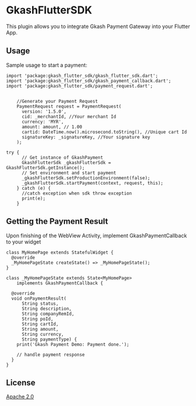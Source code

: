 # GkashFlutterSDK

This plugin allows you to integrate Gkash Payment Gateway into your Flutter App.

## Usage

Sample usage to start a payment:

```
import 'package:gkash_flutter_sdk/gkash_flutter_sdk.dart';
import 'package:gkash_flutter_sdk/gkash_payment_callback.dart';
import 'package:gkash_flutter_sdk/payment_request.dart';


    //Generate your Payment Request
    PaymentRequest request = PaymentRequest(
      version: '1.5.0',
      cid: _merchantId, //Your merchant Id
      currency: 'MYR',
      amount: amount, // 1.00
      cartid: DateTime.now().microsecond.toString(), //Unique cart Id
      signatureKey: _signatureKey, //Your signature key
    );

try {
      // Get instance of GkashPayment
      GkashFlutterSdk _gkashFlutterSdk = GkashFlutterSdk.getInstance();
      // Set environment and start payment
      _gkashFlutterSdk.setProductionEnvironment(false);
      _gkashFlutterSdk.startPayment(context, request, this);
    } catch (e) {
      //catch exception when sdk throw exception
      print(e);
    }
```

## Getting the Payment Result

Upon finishing of the WebView Activity, implement GkashPaymentCallback to your widget

```
class MyHomePage extends StatefulWidget {
  @override
  _MyHomePageState createState() => _MyHomePageState();
}

class _MyHomePageState extends State<MyHomePage>
    implements GkashPaymentCallback {

  @override
  void onPaymentResult(
      String status,
      String description,
      String companyRemId,
      String poId,
      String cartId,
      String amount,
      String currency,
      String paymentType) {
    print('Gkash Payment Demo: Payment done.');

    // handle payment response 
  }
}
```

## License
[Apache 2.0](https://choosealicense.com/licenses/apache-2.0/)